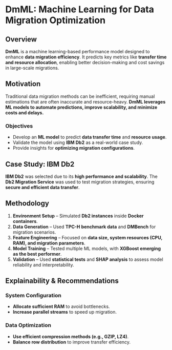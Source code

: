 # DmML: Machine Learning for Data Migration Optimization  

## Overview  

**DmML** is a machine learning-based performance model designed to enhance **data migration efficiency**. It predicts key metrics like **transfer time and resource allocation**, enabling better decision-making and cost savings in large-scale migrations.  

## Motivation  

Traditional data migration methods can be inefficient, requiring manual estimations that are often inaccurate and resource-heavy. **DmML leverages ML models to automate predictions, improve scalability, and minimize costs and delays.**  

### Objectives  
- Develop an **ML model** to predict **data transfer time** and **resource usage**.  
- Validate the model using **IBM Db2** as a real-world case study.  
- Provide insights for **optimizing migration configurations**.  

## Case Study: IBM Db2  

**IBM Db2** was selected due to its **high performance and scalability**. The **Db2 Migration Service** was used to test migration strategies, ensuring **secure and efficient data transfer**.  

## Methodology  

1. **Environment Setup** – Simulated **Db2 instances** inside **Docker containers**.  
2. **Data Generation** – Used **TPC-H benchmark data** and **DMBench** for migration scenarios.  
3. **Feature Engineering** – Focused on **data size, system resources (CPU, RAM), and migration parameters**.  
4. **Model Training** – Tested multiple ML models, with **XGBoost emerging as the best performer**.  
5. **Validation** – Used **statistical tests** and **SHAP analysis** to assess model reliability and interpretability.  


## Explainability & Recommendations  

### System Configuration  
- **Allocate sufficient RAM** to avoid bottlenecks.  
- **Increase parallel streams** to speed up migration.  

### Data Optimization  
- **Use efficient compression methods (e.g., GZIP, LZ4)**.  
- **Balance row distribution** to improve transfer efficiency.  
